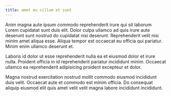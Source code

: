 ```yaml
---
title: amet eu cillum et sunt
---
```


Anim magna aute ipsum commodo reprehenderit irure qui sit laborum Lorem cupidatat sunt duis elit. Dolor culpa ullamco ad quis irure aute deserunt sunt nostrud do cupidatat nisi deserunt. Reprehenderit velit nisi minim amet aliqua esse. Aliqua tempor est occaecat eu officia qui pariatur. Minim enim ullamco deserunt et.

Laboris id dolor ut esse reprehenderit nulla ea et eiusmod dolor et irure nulla. Proident officia in id reprehenderit pariatur incididunt minim. Occaecat ullamco ea reprehenderit adipisicing proident excepteur et dolor.

Magna nostrud exercitation nostrud mollit commodo eiusmod incididunt duis velit. Occaecat aute et commodo est minim officia. Do consequat aliquip eiusmod elit quis amet velit velit magna labore incididunt incididunt.